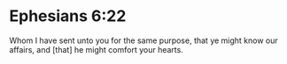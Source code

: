 # Ephesians 6:22

Whom I have sent unto you for the same purpose, that ye might know our affairs, and [that] he might comfort your hearts.